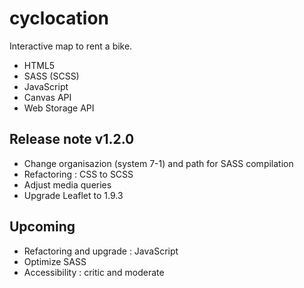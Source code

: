 # cyclocation
Interactive map to rent a bike.
- HTML5
- SASS (SCSS)
- JavaScript
- Canvas API
- Web Storage API

## Release note v1.2.0
- Change organisazion (system 7-1) and path for SASS compilation
- Refactoring : CSS to SCSS
- Adjust media queries
- Upgrade Leaflet to 1.9.3

## Upcoming
- Refactoring and upgrade : JavaScript
- Optimize SASS
- Accessibility : critic and moderate
